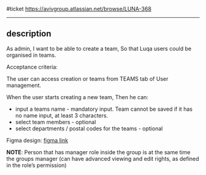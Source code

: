 #ticket 
https://avivgroup.atlassian.net/browse/LUNA-368
___
## description

As admin, 
I want to be able to create a team, 
So that Luqa users could be organised in teams.

Acceptance criteria:

The user can access creation or teams from TEAMS tab of User management.

When the user starts creating a new team, 
Then he can:
- input a teams name - mandatory input. Team cannot be saved if it has no name input, at least 3 characters.
- select team members - optional
- select departments / postal codes for the teams - optional

Figma design: 
[figma link](https://www.figma.com/design/adnxuwYgX04UHGq6KtxmK4/Seller-Lead-CRM?node-id=242-72537&p=f&t=y9Z4rGIQhwjepIRC-0 )

**NOTE**: 
Person that has manager role inside the group is at the same time the groups manager (can have advanced viewing and edit rights, as defined in the role’s permission)
